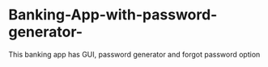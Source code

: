# Banking-App-with-password-generator-
This banking app has GUI, password generator and forgot password option
